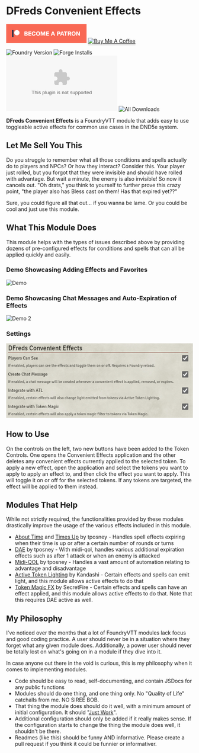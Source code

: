 # DFreds Convenient Effects

[![Become a patron](https://github.com/codebard/patron-button-and-widgets-by-codebard/blob/master/images/become_a_patron_button.png?raw=true)](https://www.patreon.com/dfreds) 
<a href="https://www.buymeacoffee.com/dfreds" target="_blank"><img src="https://www.buymeacoffee.com/assets/img/custom_images/orange_img.png" alt="Buy Me A Coffee" style="height: 41px !important;width: 174px !important;box-shadow: 0px 3px 2px 0px rgba(190, 190, 190, 0.5) !important;-webkit-box-shadow: 0px 3px 2px 0px rgba(190, 190, 190, 0.5) !important;" ></a>

![Foundry Version](https://img.shields.io/badge/Foundry-v0.8.6-informational)
![Forge Installs](https://img.shields.io/badge/dynamic/json?label=Forge%20Installs&query=package.installs&suffix=%25&url=https://forge-vtt.com/api/bazaar/package/dfreds-convenient-effects&colorB=4aa94a)
![Latest Release Download Count](https://img.shields.io/github/downloads/dfreds/dfreds-convenient-effects/latest/dfreds-convenient-effects.zip)
![All Downloads](https://img.shields.io/github/downloads/dfreds/dfreds-convenient-effects/total)

__DFreds Convenient Effects__ is a FoundryVTT module that adds easy to use toggleable active effects for common use cases in the DND5e system.

## Let Me Sell You This

Do you struggle to remember what all those conditions and spells actually do to players and NPCs? Or how they interact? Consider this. Your player just rolled, but you forgot that they were invisible and should have rolled with advantage. But wait a minute, the enemy is also invisible! So now it cancels out. "Oh drats," you think to yourself to further prove this crazy point, "the player also has Bless cast on them! Has that expired yet??"

Sure, you could figure all that out... if you wanna be lame. Or you could be cool and just use this module.

## What This Module Does

This module  helps with the types of issues described above by providing dozens of pre-configured effects for conditions and spells that can all be applied quickly and easily.

### Demo Showcasing Adding Effects and Favorites

![Demo](docs/demo.gif)

### Demo Showcasing Chat Messages and Auto-Expiration of Effects

![Demo 2](docs/demo2.gif)

### Settings

![Settings](docs/settings.png)

## How to Use

On the controls on the left, two new buttons have been added to the Token Controls. One opens the Convenient Effects application and the other deletes any convenient effects currently applied to the selected token. To apply a new effect, open the application and select the tokens you want to apply to apply an effect to, and then click the effect you want to apply. This will toggle it on or off for the selected tokens. If any tokens are targeted, the effect will be applied to them instead.

## Modules That Help

While not strictly required, the functionalities provided by these modules drastically improve the usage of the various effects included in this module.

- [About Time](https://gitlab.com/tposney/about-time) and [Times Up](https://gitlab.com/tposney/times-up) by tposney - Handles spell effects expiring when their time is up or after a certain number of rounds or turns
- [DAE](https://gitlab.com/tposney/dae) by tposney - With midi-qol, handles various additional expiration effects such as after 1 attack or when an enemy is attacked
- [Midi-QOL](https://gitlab.com/tposney/midi-qol) by tposney - Handles a vast amount of automation relating to advantage and disadvantage
- [Active Token Lighting](https://github.com/kandashi/Active-Token-Lighting) by Kandashi - Certain effects and spells can emit light, and this module allows active effects to do that
- [Token Magic FX](https://github.com/Feu-Secret/Tokenmagic) by SecretFire - Certain effects and spells can have an effect applied, and this module allows active effects to do that. Note that this requires DAE active as well.

## My Philosophy

I've noticed over the months that a lot of FoundryVTT modules lack focus and good coding practice. A user should never be in a situation where they forget what any given module does. Additionally, a power user should never be totally lost on what's going on in a module if they dive into it.

In case anyone out there in the void is curious, this is my philosophy when it comes to implementing modules.

- Code should be easy to read, self-documenting, and contain JSDocs for any public functions
- Modules should do one thing, and one thing only. No "Quality of Life" catchalls from me. NO SIREE BOB.
- That thing the module does should do it well, with a minimum amount of initial configuration. It should "[Just Work](https://upload.wikimedia.org/wikipedia/commons/b/bf/ToddHoward2010sm_%28cropped%29.jpg)".
- Additional configuration should only be added if it really makes sense. If the configuration starts to change the thing the module does well, it shouldn't be there.
- Readmes (like this) should be funny AND informative. Please create a pull request if you think it could be funnier or informativer.
